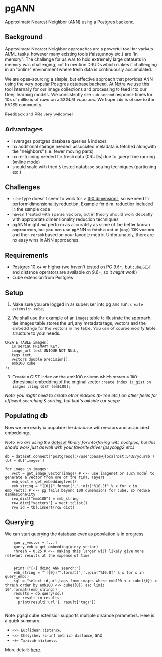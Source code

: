 # pgANN

Approximate Nearest Neighbor (ANN) using a Postgres backend. 

## Background

Approximate Nearest Neighbor approaches are a powerful tool for various AI/ML tasks, however many existing tools (faiss,annoy etc.) are "in memory". The challenge for us was to hold extremely large datasets in memory was challenging, not to mention CRUDs which makes it challenging in an "online" environment where fresh data is continuously accumulated.

We are open-sourcing a simple, but effective approach that provides ANN using the very popular Postgres database backend. At [Netra](http://netra.io) we use this tool internally for our image collections and processing to feed into our Deep learning models. We consistently see `sub-second` response times for 10s of millions of rows on a 32Gb/8 vcpu box. We  hope this is of use to the F/OSS community. 

Feedback and PRs very welcome!

## Advantages

- leverages postgres database queries & indexes
- no additional storage needed, associated metadata is fetched alongwith the "neighbors" (i.e. fewer moving parts)
- no re-training needed for fresh data (CRUDs) due to query time ranking (online mode)
- should scale with tried & tested database scaling techniques (partioning etc.)

## Challenges

- `cube` type doesn't seem to work for > [100 dimensions](https://www.postgresql.org/docs/current/cube.html#AEN176262), so we need to perform dimensionality reduction. Example for dim. reduction included in the sample code
- haven't tested with sparse vectors, but in theory should work decently with appropriate dimensionality reduction techniques
- pgANN might *not* perform as accurately as some of the better known approaches, but you can use pgANN to fetch a set of (say) 10K vectors and then `rerank` based on your favorite metric. Unfortunately, there are no easy wins in ANN approaches.

## Requirements
- Postgres 10.x+ or higher (we haven't tested on PG 9.6+, but `cube`,`GIST` and distance operators are available on 9.6+, so it *might* work)
- Cube extension from Postgres

## Setup

1. Make sure you are logged in as superuser into pg and run:
`create extension cube;`

2. We shall use the example of an `images` table to illustrate the approach, the images table stores the url, any metadata tags, vectors and the embeddings for the vectors in the table. You can of course modify table structure to your needs.

```
CREATE TABLE images(
   id serial PRIMARY KEY,
   image_url text UNIQUE NOT NULL,
   tags text,
   vectors double precision[],
   emb100 cube   
);
```
3. Create a GIST index on the emb100 column which stores a 100-dimesional embedding of the original vector
`create index ix_gist on images using GIST (emb100);`

_Note: you might need to create other indexes (b-tree etc.) on other fields for efficient searching & sorting, but that's outside our scope_

## Populating db
Now we are ready to populate the database with  vectors and associated embeddings. 

_Note: we are using the [dataset](https://dataset.readthedocs.io/en/latest/) library for interfacing with postgres, but this should work just as well with your favorite driver (psycopg2 etc.)_

```
db = dataset.connect('postgresql://user:pass@@localhost:5432/yourdb')
tbl = db['images']

for image in images:
   vect = get_image_vector(image) # <-- use imagenet or such model to generate a vector from one of the final layers
   emb_vect = get_embedding(vect)
   emb_string = "({0})".format(','.join("%10.8f" % x for x in emb_vect)) # <-- pg fails beyond 100 dimensions for cube, so reduce dimensionality
   row_dict["emb100"] = emb_string
   row_dict["vectors"] = vect.tolist()
   row_id = tbl.insert(row_dict)
```

## Querying
We can start querying the database even as population is in progress

```
    query_vector = [...]
    query_emb = get_embedding(query_vector)
    thresh = 0.25 # <-- making this larger will likely give more relevant results at the expense of time
	

    print ("[+] doing ANN search:")
    emb_string = "'({0})'".format(','.join("%10.8f" % x for x in query_emb))
    sql = "select id,url,tags from images where emb100 <-> cube({0}) < thresh order by emb100 <-> cube({0}) asc limit 10".format((emb_string))
    results = db.query(sql)
    for result in results:
      print(result['url'], result['tags'])
  
  ```
  
  Note: pgsql cube extension supports multiple distance parameters. Here is a quick summary:
  
 - `<-> Euclidean distance`, 
 - `<=> Chebyshev (L-inf metric) distance`, and 
 - `<#> Taxicab distance`.
  
  More details [here](https://www.postgresql.org/docs/10/cube.html).
  
 

